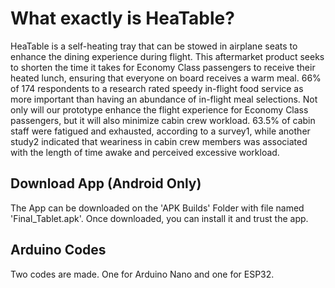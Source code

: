 # What exactly is HeaTable? 

HeaTable is a self-heating tray that can be stowed in airplane seats to enhance the dining experience during flight. This aftermarket product seeks to shorten the time it takes for Economy Class passengers to receive their heated lunch, ensuring that everyone on board receives a warm meal. 66% of 174 respondents to a research rated speedy in-flight food service as more important than having an abundance of in-flight meal selections. Not only will our prototype enhance the flight experience for Economy Class passengers, but it will also minimize cabin crew workload. 63.5% of cabin staff were fatigued and exhausted, according to a survey1, while another study2 indicated that weariness in cabin crew members was associated with the length of time awake and perceived excessive workload.

## Download App (Android Only)
The App can be downloaded on the 'APK Builds' Folder with file named 'Final_Tablet.apk'.
Once downloaded, you can install it and trust the app.

## Arduino Codes
Two codes are made. One for Arduino Nano and one for ESP32.
